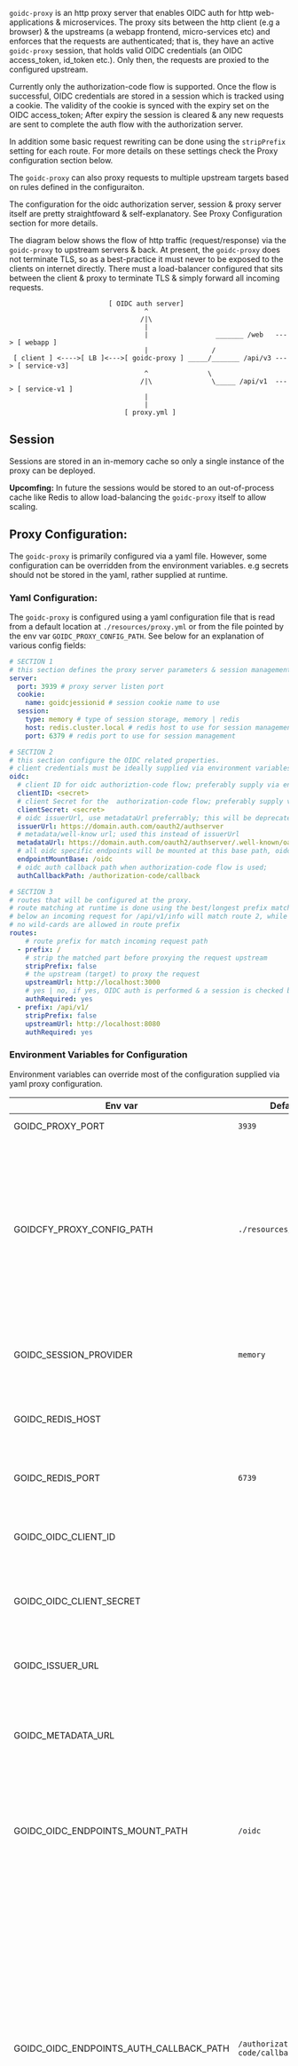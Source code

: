 

`goidc-proxy` is an http proxy server that enables OIDC auth for http web-applications & microservices. The proxy sits between the http client (e.g a browser) & the upstreams (a webapp frontend, micro-services etc) and enforces that the requests are authenticated; that is, they have an active `goidc-proxy` session, that holds valid OIDC credentials (an OIDC access_token, id_token etc.). Only then, the requests are proxied to the configured upstream. 

Currently only the authorization-code flow is supported. Once the flow is successful, OIDC credentials are stored in a session which is tracked using a cookie. The validity of the cookie is synced with the expiry set on the OIDC access_token; After expiry the session is cleared & any new requests are sent to complete the auth flow with the authorization server.

In addition some basic request rewriting can be done using the `stripPrefix` setting for each route.  For more details on these settings check the Proxy configuration section below.

The `goidc-proxy` can also proxy requests to multiple upstream targets based on rules defined in the configuraiton. 

The configuration for the oidc authorization server, session & proxy server itself are pretty straightfoward & self-explanatory. See Proxy Configuration section for more details.


The diagram below shows the flow of http traffic (request/response) via the `goidc-proxy` to upstream servers & back. At present, the `goidc-proxy` does not terminate TLS, so as a best-practice it must never to be exposed to the clients on internet directly. There must a load-balancer configured that sits between the client & proxy to terminate TLS & simply forward all incoming requests.


```
                         [ OIDC auth server]
                                  ^
                                 /|\
                                  |
                                  |                 _______ /web   ---> [ webapp ]
                                  |                / 
 [ client ] <---->[ LB ]<--->[ goidc-proxy ] _____/_______ /api/v3 ---> [ service-v3]
                                  ^               \
                                 /|\               \_____ /api/v1  ---> [ service-v1 ]
                                  |                
                                  |
                             [ proxy.yml ]

```

## Session

Sessions are stored in an in-memory cache so only a single instance of the proxy can be deployed. 

**Upcomfing:** In future the sessions would be stored to an out-of-process cache like Redis to allow load-balancing the `goidc-proxy` itself to allow scaling.


## Proxy Configuration:

The `goidc-proxy` is primarily configured via a yaml file. However, some configuration can be overridden from the environment variables. e.g secrets should not be stored in the yaml, rather supplied at runtime.

### Yaml Configuration:

The `goidc-proxy` is configured using a yaml configuration file that is read from a default location at `./resources/proxy.yml` or from the file pointed by the env var `GOIDC_PROXY_CONFIG_PATH`. See below for an explanation of various config fields:

```yaml
# SECTION 1
# this section defines the proxy server parameters & session management configuration like cookie & session storage
server: 
  port: 3939 # proxy server listen port
  cookie:
    name: goidcjessionid # session cookie name to use
  session:
    type: memory # type of session storage, memory | redis
    host: redis.cluster.local # redis host to use for session management
    port: 6379 # redis port to use for session management

# SECTION 2
# this section configure the OIDC related properties. 
# client credentials must be ideally supplied via environment variables
oidc: 
  # client ID for oidc authoriztion-code flow; preferably supply via env. GOIDC_OIDC_CLIENT_ID
  clientID: <secret>     
  # client Secret for the  authorization-code flow; preferably supply via env. GOIDC_OIDC_CLIENT_SECRET
  clientSecret: <secret> 
  # oidc issuerUrl, use metadataUrl preferrably; this will be deprecated
  issuerUrl: https://domain.auth.com/oauth2/authserver 
  # metadata/well-know url; used this instead of issuerUrl
  metadataUrl: https://domain.auth.com/oauth2/authserver/.well-known/oauth-authorization-server 
  # all oidc specific endpoints will be mounted at this base path, oidc/info, oidc/userinfo etc.
  endpointMountBase: /oidc 
  # oidc auth callback path when authorization-code flow is used; 
  authCallbackPath: /authorization-code/callback 

# SECTION 3
# routes that will be configured at the proxy. 
# route matching at runtime is done using the best/longest prefix match only; e.g. for configuration
# below an incoming request for /api/v1/info will match route 2, while /api/v2 will match route 1
# no wild-cards are allowed in route prefix
routes: 
    # route prefix for match incoming request path
  - prefix: /                           
    # strip the matched part before proxying the request upstream 
    stripPrefix: false                   
    # the upstream (target) to proxy the request
    upstreamUrl: http://localhost:3000
    # yes | no, if yes, OIDC auth is performed & a session is checked before each proxy; if no, requests are proxied as-is
    authRequired: yes
  - prefix: /api/v1/ 
    stripPrefix: false 
    upstreamUrl: http://localhost:8080
    authRequired: yes

```

### Environment Variables for Configuration

Environment variables can override most of the configuration supplied via yaml proxy configuration.

| Env var | Default | Description |
|---|---|---|
|GOIDC_PROXY_PORT|`3939`| proxy server listen port|
|GOIDCFY_PROXY_CONFIG_PATH|`./resources/proxy.yml`| proxy server configuration file; this is read first to read configuration from the yaml. All other missing values, not supplied in the yaml are overriden from the environment afterwards|
|GOIDC_SESSION_PROVIDER| `memory`| session storage to use, default is `memory` but `redis` is also available |
|GOIDC_REDIS_HOST| |  when `redis` session store is used, supply redis host|
|GOIDC_REDIS_PORT| `6739` | when `redis` session store is used, supply redis port|
|GOIDC_OIDC_CLIENT_ID|  | OIDC application client ID for authorization-code flow |
|GOIDC_OIDC_CLIENT_SECRET|  | OIDC application client secret for authorization-code flow |
|GOIDC_ISSUER_URL|  | **DEPRECATED:** issuer url for the OIDC authorization server|
|GOIDC_METADATA_URL|  | **NEW:** the OIDC authorization server metadata or well-known url|
|GOIDC_OIDC_ENDPOINTS_MOUNT_PATH| `/oidc` | the path to mount all oidc specific endpoints supplied by `goidc-proxy`  e.g `oidc/info`  & `oidc/userinfo` etc|
|GOIDC_OIDC_ENDPOINTS_AUTH_CALLBACK_PATH| `/authorization-code/callback` | The path, part of the OIDC authorization-flow callback URL. An endpoint route will be setup on the goidc-proxy for this path to process the authorization code returned by the authorization server after authorization is complete. When authorization fails on the auth server, the error details are sent to this endpoint as well. This is path section for the URL. |


